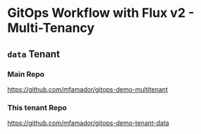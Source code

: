 # GitOps Workflow with Flux v2 - Multi-Tenancy

## `data` Tenant


### Main Repo
https://github.com/mfamador/gitops-demo-multitenant

### This tenant Repo
https://github.com/mfamador/gitops-demo-tenant-data
